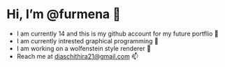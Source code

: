 # Hi, I’m @furmena 👋

- I am currently 14 and this is my github account for my future portflio 📝
- I am currently intrested graphical programming 🎥
- I am working on a wolfenstein style renderer 🌱
- Reach me at [diaschithira21@gmail.com](mailto:diaschitira21@gmail.com) 📫

<!---
furmena/furmena is a ✨ special ✨ repository because its `README.md` (this file) appears on your GitHub profile.
You can click the Preview link to take a look at your changes.
--->
